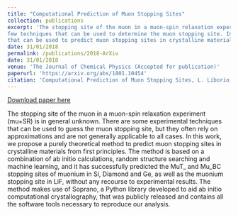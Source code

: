 ```yaml
---
title: "Computational Prediction of Muon Stopping Sites"
collection: publications
excerpt: 'The stopping site of the muon in a muon-spin relaxation experiment (mu+SR) is generally unknown and there
few techniques that can be used to determine the muon stopping site. In this work, we propose a purely theoretical method 
that can be used to predict muon stopping sites in crystalline materials using only computer simulations.' 
date: 31/01/2018
permalink: /publications/2018-ArXiv
date: 31/01/2018
venue: 'The Journal of Chemical Physics (Accepted for publication)'
paperurl: 'https://arxiv.org/abs/1801.10454'
citation: 'Computational Prediction of Muon Stopping Sites, L. Liborio, S. Sturniolo and D. Jochym,'
---
```


[Download paper here](http://leandro-liborio.github.io/files/paper12.pdf)

The stopping site of the muon in a muon-spin relaxation experiment (mu+SR) is in general unknown. 
There are some experimental techniques that can be used to guess the muon stopping site, but they often rely on approximations
and are not generally applicable to all cases. In this work, we propose a purely theoretical method to predict 
muon stopping sites in crystalline materials from first principles. The method is based on a combination of 
ab initio calculations, random structure searching and machine learning, and it has successfully predicted the
MuT_ and Mu_BC stopping sites of muonium in Si, Diamond and Ge, as well as the muonium stopping site in LiF, without 
any recourse to experimental results. The method makes use of Soprano, a Python library developed to aid ab initio
computational crystallography,
that was publicly released and contains all the software tools necessary to reproduce our analysis. 
